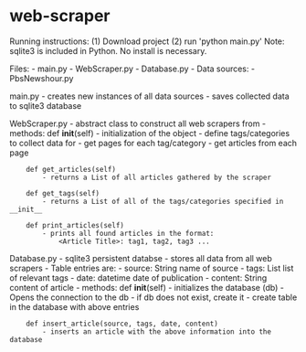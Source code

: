 # web-scraper

Running instructions:
    (1) Download project
    (2) run 'python main.py'
    Note: sqlite3 is included in Python. No install is necessary.

Files:
    - main.py
    - WebScraper.py
    - Database.py
    - Data sources:
        - PbsNewshour.py

main.py
    - creates new instances of all data sources
    - saves collected data to sqlite3 database

WebScraper.py
    - abstract class to construct all web scrapers from
    - methods:
        def __init__(self)
            - initialization of the object
            - define tags/categories to collect data for
            - get pages for each tag/category
            - get articles from each page
        
        def get_articles(self)
            - returns a List of all articles gathered by the scraper
        
        def get_tags(self)
            - returns a List of all of the tags/categories specified in __init__

        def print_articles(self)
            - prints all found articles in the format:
                <Article Title>: tag1, tag2, tag3 ...

Database.py
    - sqlite3 persistent databse
    - stores all data from all web scrapers
    - Table entries are:
        - source:   String      name of source
        - tags:     List        list of relevant tags
        - date:     datetime    date of publication
        - content:  String      content of article
    - methods:
        def __init__(self)
            - initializes the database (db)
            - Opens the connection to the db
            - if db does not exist, create it
            - create table in the database with above entries

        def insert_article(source, tags, date, content)
            - inserts an article with the above information into the database
    


